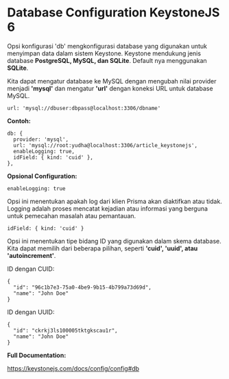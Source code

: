 # Database Configuration KeystoneJS 6

Opsi konfigurasi 'db' mengkonfigurasi database yang digunakan untuk menyimpan data dalam sistem Keystone. Keystone mendukung jenis database **PostgreSQL, MySQL, dan SQLite**. Default nya menggunakan **SQLite**.

Kita dapat mengatur database ke MySQL dengan mengubah nilai provider menjadi **'mysql'** dan mengatur **'url'** dengan koneksi URL untuk database MySQL.

```
url: 'mysql://dbuser:dbpass@localhost:3306/dbname'
```

**Contoh:**

```
db: {
  provider: 'mysql',
  url: 'mysql://root:yudha@localhost:3306/article_keystonejs',
  enableLogging: true,
  idField: { kind: 'cuid' },
},
```

**Opsional Configuration:**

`enableLogging: true`

Opsi ini menentukan apakah log dari klien Prisma akan diaktifkan atau tidak. Logging adalah proses mencatat kejadian atau informasi yang berguna untuk pemecahan masalah atau pemantauan.

`idField: { kind: 'cuid' }`

Opsi ini menentukan tipe bidang ID yang digunakan dalam skema database. Kita dapat memilih dari beberapa pilihan, seperti **'cuid', 'uuid', atau 'autoincrement'**.

ID dengan CUID:

```
{
  "id": "96c1b7e3-75a0-4be9-9b15-4b799a73d69d",
  "name": "John Doe"
}
```

ID dengan UUID:

```
{
  "id": "ckrkj3ls100005tktgkscau1r",
  "name": "John Doe"
}
```

**Full Documentation:**

https://keystonejs.com/docs/config/config#db